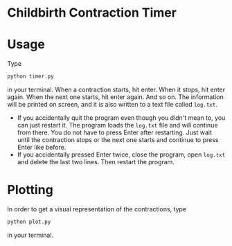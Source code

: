 # Childbirth Contraction Timer

# Usage
Type
```bash
python timer.py
```
in your terminal. When a contraction starts, hit enter. When it stops, hit enter again. When the next one starts, hit enter again. And so on.
The information will be printed on screen, and it is also written to a text file called `log.txt`.
- If you accidentally quit the program even though you didn't mean to, you can just restart it. The program loads the `log.txt` file and will continue from there. You do not have to press Enter after restarting. Just wait until the contraction stops or the next one starts and continue to press Enter like before.
- If you accidentally pressed Enter twice, close the program, open `log.txt` and delete the last two lines. Then restart the program.

# Plotting
In order to get a visual representation of the contractions, type
```bash
python plot.py
```
in your terminal.
